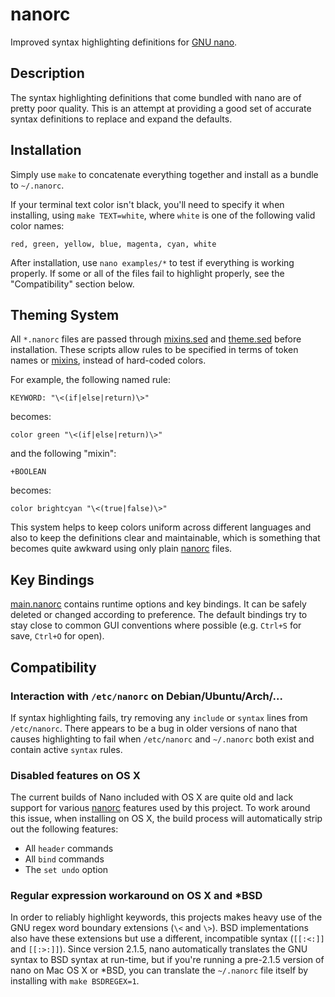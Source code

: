 nanorc
======

Improved syntax highlighting definitions for [GNU nano].

Description
-----------

The syntax highlighting definitions that come bundled with nano are of
pretty poor quality. This is an attempt at providing a good set of accurate
syntax definitions to replace and expand the defaults.

Installation
------------

Simply use `make` to concatenate everything together and install as a bundle
to `~/.nanorc`.

If your terminal text color isn't black, you'll need to specify it when
installing, using `make TEXT=white`, where `white` is one of the following
valid color names:

    red, green, yellow, blue, magenta, cyan, white

After installation, use `nano examples/*` to test if everything is
working properly. If some or all of the files fail to highlight properly,
see the "Compatibility" section below.

Theming System
--------------

All `*.nanorc` files are passed through [mixins.sed] and [theme.sed] before
installation. These scripts allow rules to be specified in terms of token
names or [mixins], instead of hard-coded colors.

For example, the following named rule:

    KEYWORD: "\<(if|else|return)\>"

becomes:

    color green "\<(if|else|return)\>"

and the following "mixin":

    +BOOLEAN

becomes:

    color brightcyan "\<(true|false)\>"

This system helps to keep colors uniform across different languages and
also to keep the definitions clear and maintainable, which is something that
becomes quite awkward using only plain [nanorc] files.

Key Bindings
------------

[main.nanorc] contains runtime options and key bindings. It can be safely
deleted or changed according to preference. The default bindings try to stay
close to common GUI conventions where possible (e.g. `Ctrl+S` for save,
`Ctrl+O` for open).

Compatibility
-------------

### Interaction with `/etc/nanorc` on Debian/Ubuntu/Arch/...

If syntax highlighting fails, try removing any `include` or `syntax` lines
from `/etc/nanorc`. There appears to be a bug in older versions of nano that
causes highlighting to fail when `/etc/nanorc` and `~/.nanorc` both exist
and contain active `syntax` rules.

### Disabled features on OS X

The current builds of Nano included with OS X are quite old and lack support
for various [nanorc] features used by this project. To work around this issue,
when installing on OS X, the build process will automatically strip out the
following features:

* All `header` commands
* All `bind` commands
* The `set undo` option

### Regular expression workaround on OS X and *BSD

In order to reliably highlight keywords, this projects makes heavy use of
the GNU regex word boundary extensions (`\<` and `\>`). BSD implementations
also have these extensions but use a different, incompatible syntax
(`[[:<:]]` and `[[:>:]]`). Since version 2.1.5, nano automatically translates
the GNU syntax to BSD syntax at run-time, but if you're running a pre-2.1.5
version of nano on Mac OS X or *BSD, you can translate the `~/.nanorc` file
itself by installing with `make BSDREGEX=1`.

[GNU nano]: http://www.nano-editor.org/
[nanorc]: http://www.nano-editor.org/dist/v2.3/nanorc.5.html
[theme.sed]: https://github.com/craigbarnes/nanorc/tree/master/theme.sed
[mixins.sed]: https://github.com/craigbarnes/nanorc/tree/master/mixins.sed
[mixins]: https://github.com/craigbarnes/nanorc/tree/master/mixins
[main.nanorc]: https://github.com/craigbarnes/nanorc/blob/master/main.nanorc
